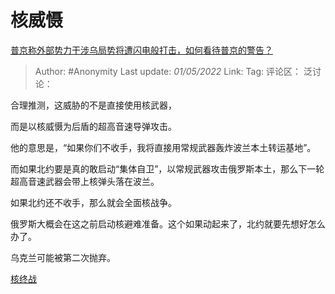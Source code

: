 # 核威慑
[普京称外部势力干涉乌局势将遭闪电般打击，如何看待普京的警告？](https://www.zhihu.com/question/530410521/answer/2461448186)

> Author: #Anonymity
> Last update: *01/05/2022*
> Link:
> Tag:
> 评论区：
> 泛讨论：

合理推测，这威胁的不是直接使用核武器，

而是以核威慑为后盾的超高音速导弹攻击。

他的意思是，“如果你们不收手，我将直接用常规武器轰炸波兰本土转运基地”。

而如果北约要是真的敢启动“集体自卫”，以常规武器攻击俄罗斯本土，那么下一轮超高音速武器会带上核弹头落在波兰。

如果北约还不收手，那么就会全面核战争。

俄罗斯大概会在这之前启动核避难准备。这个如果动起来了，北约就要先想好怎么办了。

乌克兰可能被第二次抛弃。

[核终战](https://zhuanlan.zhihu.com/p/484578437)
